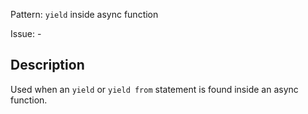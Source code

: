 Pattern: `yield` inside async function

Issue: -

## Description

Used when an `yield` or `yield from` statement is found inside an async function.
